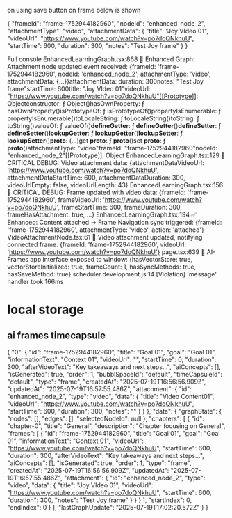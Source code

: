 on using save button on frame below is shown 

{
    "frameId": "frame-1752944182960",
    "nodeId": "enhanced_node_2",
    "attachmentType": "video",
    "attachmentData": {
        "title": "Joy VIdeo 01",
        "videoUrl": "https://www.youtube.com/watch?v=po7doQNkhuU",
        "startTime": 600,
        "duration": 300,
        "notes": "Test Joy frame"
    }
}

Full console 
EnhancedLearningGraph.tsx:868 📡 Enhanced Graph: Attachment node updated event received: {frameId: 'frame-1752944182960', nodeId: 'enhanced_node_2', attachmentType: 'video', attachmentData: {…}}attachmentData: duration: 300notes: "Test Joy frame"startTime: 600title: "Joy VIdeo 01"videoUrl: "https://www.youtube.com/watch?v=po7doQNkhuU"[[Prototype]]: Objectconstructor: ƒ Object()hasOwnProperty: ƒ hasOwnProperty()isPrototypeOf: ƒ isPrototypeOf()propertyIsEnumerable: ƒ propertyIsEnumerable()toLocaleString: ƒ toLocaleString()toString: ƒ toString()valueOf: ƒ valueOf()__defineGetter__: ƒ __defineGetter__()__defineSetter__: ƒ __defineSetter__()__lookupGetter__: ƒ __lookupGetter__()__lookupSetter__: ƒ __lookupSetter__()__proto__: (...)get __proto__: ƒ __proto__()set __proto__: ƒ __proto__()attachmentType: "video"frameId: "frame-1752944182960"nodeId: "enhanced_node_2"[[Prototype]]: Object
EnhancedLearningGraph.tsx:129 🎥 CRITICAL DEBUG: Video attachment data: {attachmentDataVideoUrl: 'https://www.youtube.com/watch?v=po7doQNkhuU', attachmentDataStartTime: 600, attachmentDataDuration: 300, videoUrlEmpty: false, videoUrlLength: 43}
EnhancedLearningGraph.tsx:156 🎥 CRITICAL DEBUG: Frame updated with video data: {frameId: 'frame-1752944182960', frameVideoUrl: 'https://www.youtube.com/watch?v=po7doQNkhuU', frameStartTime: 600, frameDuration: 300, frameHasAttachment: true, …}
EnhancedLearningGraph.tsx:194 ✅ Enhanced: Content attached → Frame Navigation sync triggered: {frameId: 'frame-1752944182960', attachmentType: 'video', action: 'attached'}
VideoAttachmentNode.tsx:61 📡 Video attachment updated, notifying connected frame: {frameId: 'frame-1752944182960', videoUrl: 'https://www.youtube.com/watch?v=po7doQNkhuU'}
page.tsx:639 🔧 AI-Frames app interface exposed to window: {hasVectorStore: true, vectorStoreInitialized: true, frameCount: 1, hasSyncMethods: true, hasSaveMethod: true}
scheduler.development.js:14 [Violation] 'message' handler took 166ms


# local storage

## ai frames timecapsule 
{
    "0": {
        "id": "frame-1752944182960",
        "title": "Goal 01",
        "goal": "Goal 01",
        "informationText": "Context 01",
        "videoUrl": "",
        "startTime": 0,
        "duration": 300,
        "afterVideoText": "Key takeaways and next steps...",
        "aiConcepts": [],
        "isGenerated": true,
        "order": 1,
        "bubblSpaceId": "default",
        "timeCapsuleId": "default",
        "type": "frame",
        "createdAt": "2025-07-19T16:56:56.909Z",
        "updatedAt": "2025-07-19T16:57:55.486Z",
        "attachment": {
            "id": "enhanced_node_2",
            "type": "video",
            "data": {
                "title": "Video Content01",
                "videoUrl": "https://www.youtube.com/watch?v=po7doQNkhuU",
                "startTime": 600,
                "duration": 300,
                "notes": ""
            }
        }
    },
    "data": {
        "graphState": {
            "nodes": [],
            "edges": [],
            "selectedNodeId": null
        },
        "chapters": [
            {
                "id": "chapter-0",
                "title": "General",
                "description": "Chapter focusing on General",
                "frames": [
                    {
                        "id": "frame-1752944182960",
                        "title": "Goal 01",
                        "goal": "Goal 01",
                        "informationText": "Context 01",
                        "videoUrl": "https://www.youtube.com/watch?v=po7doQNkhuU",
                        "startTime": 600,
                        "duration": 300,
                        "afterVideoText": "Key takeaways and next steps...",
                        "aiConcepts": [],
                        "isGenerated": true,
                        "order": 1,
                        "type": "frame",
                        "createdAt": "2025-07-19T16:56:56.909Z",
                        "updatedAt": "2025-07-19T16:57:55.486Z",
                        "attachment": {
                            "id": "enhanced_node_2",
                            "type": "video",
                            "data": {
                                "title": "Joy VIdeo 01",
                                "videoUrl": "https://www.youtube.com/watch?v=po7doQNkhuU",
                                "startTime": 600,
                                "duration": 300,
                                "notes": "Test Joy frame"
                            }
                        }
                    }
                ],
                "startIndex": 0,
                "endIndex": 0
            }
        ],
        "lastGraphUpdate": "2025-07-19T17:02:20.572Z"
    }
}
